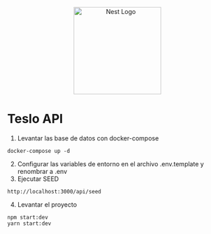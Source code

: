 <p align="center">
  <a href="http://nestjs.com/" target="blank"><img src="https://nestjs.com/img/logo-small.svg" width="200" alt="Nest Logo" /></a>
</p>

# Teslo API

1. Levantar las base de datos con docker-compose
```
docker-compose up -d
```
2. Configurar las variables de entorno en el archivo .env.template y renombrar a .env
3. Ejecutar SEED
```
http://localhost:3000/api/seed
```
4. Levantar el proyecto
```
npm start:dev
yarn start:dev
```
